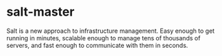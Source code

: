 # salt-master
Salt is a new approach to infrastructure management. Easy enough to get running in minutes, scalable enough to manage tens of thousands of servers, and fast enough to communicate with them in seconds.
